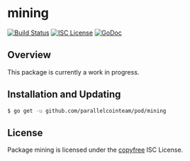 mining
======

[![Build Status](http://img.shields.io/travis/parallelcointeam/pod.svg)](https://travis-ci.org/parallelcointeam/pod)
[![ISC License](http://img.shields.io/badge/license-ISC-blue.svg)](http://copyfree.org)
[![GoDoc](https://img.shields.io/badge/godoc-reference-blue.svg)](http://godoc.org/github.com/parallelcointeam/pod/mining)

## Overview

This package is currently a work in progress.

## Installation and Updating

```bash
$ go get -u github.com/parallelcointeam/pod/mining
```

## License

Package mining is licensed under the [copyfree](http://copyfree.org) ISC
License.
